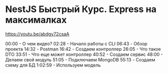 # NestJS Быстрый Курс. Express на максималках
https://youtu.be/abdgy72csaA

00:00 - О чем видео?
02:28 - Начало работы с CLI
06:43 - Обзор проекта
14:32 - Postman
16:42 - Создаем контроллер
26:05 - Что такое DTO
33:51 - Что еще может контроллер
40:52 - Создаем сервис
48:00 - Делаем свой модуль
51:05 - Подключаем MongoDB
55:13 - Создаем схему для БД
1:02:59 - Используем модель

